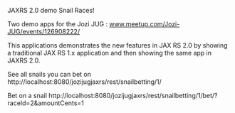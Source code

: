 
JAXRS 2.0 demo Snail Races!

Two demo apps for the Jozi JUG : www.meetup.com/Jozi-JUG/events/126908222/

This applications demonstrates the new features in JAX RS 2.0 by showing a traditional JAX RS 1.x application and then showing the same app in JAXRS 2.0.

See all snails you can bet on
http://localhost:8080/jozijugjaxrs/rest/snailbetting/1/

Bet on a snail
http://localhost:8080/jozijugjaxrs/rest/snailbetting/1/bet/?raceId=2&amountCents=1





